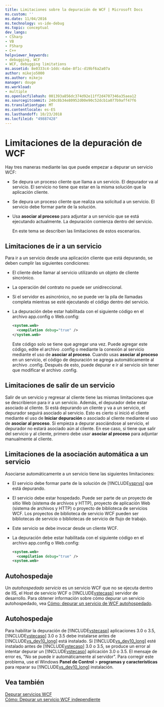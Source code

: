 ```yaml
---
title: Limitaciones sobre la depuración de WCF | Microsoft Docs
ms.custom: ''
ms.date: 11/04/2016
ms.technology: vs-ide-debug
ms.topic: conceptual
dev_langs:
- CSharp
- VB
- FSharp
- C++
helpviewer_keywords:
- debugging, WCF
- WCF, debugging limitations
ms.assetid: 8e0333c4-1ddc-4abe-8f1c-d19bf6a2a07a
author: mikejo5000
ms.author: mikejo
manager: douge
ms.workload:
- multiple
ms.openlocfilehash: 001393a856dc374d92e11ff2d4707346a35aea12
ms.sourcegitcommit: 240c8b34e80952d00e90c52dcb1a077b9aff47f6
ms.translationtype: MT
ms.contentlocale: es-ES
ms.lasthandoff: 10/23/2018
ms.locfileid: "49887428"
---
```

# <a name="limitations-on-wcf-debugging"></a>Limitaciones de la depuración de WCF
Hay tres maneras mediante las que puede empezar a depurar un servicio WCF:  
  
- Se depura un proceso cliente que llama a un servicio. El depurador va al servicio. El servicio no tiene que estar en la misma solución que la aplicación cliente.  
  
- Se depura un proceso cliente que realiza una solicitud a un servicio. El servicio debe formar parte de la solución.  
  
- Usa **asociar al proceso** para adjuntar a un servicio que se está ejecutando actualmente. La depuración comienza dentro del servicio.  
  
  En este tema se describen las limitaciones de estos escenarios.  
  
## <a name="limitations-on-stepping-into-a-service"></a>Limitaciones de ir a un servicio  
 Para ir a un servicio desde una aplicación cliente que está depurando, se deben cumplir las siguientes condiciones:  
  
-   El cliente debe llamar al servicio utilizando un objeto de cliente sincrónico.  
  
-   La operación del contrato no puede ser unidireccional.  
  
-   Si el servidor es asincrónico, no se puede ver la pila de llamadas completa mientras se esté ejecutando el código dentro del servicio.  
  
-   La depuración debe estar habilitada con el siguiente código en el archivo app.config o Web.config:  
  
    ```xml
    <system.web>  
      <compilation debug="true" />  
    </system.web>  
    ```  
  
     Este código solo se tiene que agregar una vez. Puede agregar este código, edite el archivo .config o mediante la conexión al servicio mediante el uso de **asociar al proceso**. Cuando usas **asociar al proceso** en un servicio, el código de depuración se agrega automáticamente al archivo .config. Después de esto, puede depurar e ir al servicio sin tener que modificar el archivo .config.  
  
## <a name="limitations-on-stepping-out-of-a-service"></a>Limitaciones de salir de un servicio  
 Salir de un servicio y regresar al cliente tiene las mismas limitaciones que se describieron para ir a un servicio. Además, el depurador debe estar asociado al cliente. Si está depurando un cliente y va a un servicio, el depurador seguirá asociado al servicio. Esto es cierto si inició el cliente mediante el uso de **Iniciar depuración** o asociado al cliente mediante el uso de **asociar al proceso**. Si empieza a depurar asociándose al servicio, el depurador no estará asociado aún al cliente. En ese caso, si tiene que salir del servicio y al cliente, primero debe usar **asociar al proceso** para adjuntar manualmente al cliente.  
  
## <a name="limitations-on-automatic-attach-to-a-service"></a>Limitaciones de la asociación automática a un servicio  
 Asociarse automáticamente a un servicio tiene las siguientes limitaciones:  
  
- El servicio debe formar parte de la solución de [!INCLUDE[vsprvs](../code-quality/includes/vsprvs_md.md)] que está depurando.  
  
- El servicio debe estar hospedado. Puede ser parte de un proyecto de sitio Web (sistema de archivos y HTTP), proyecto de aplicación Web (sistema de archivos y HTTP) o proyecto de biblioteca de servicios WCF. Los proyectos de biblioteca de servicio WCF pueden ser bibliotecas de servicio o bibliotecas de servicio de flujo de trabajo.  
  
- Este servicio se debe invocar desde un cliente WCF.  
  
- La depuración debe estar habilitada con el siguiente código en el archivo app.config o Web.config:  
  
  ```xml
  <system.web>  
    <compilation debug="true" />  
  <system.web>  
  ```  
  
## <a name="self-hosting"></a>Autohospedaje  
 Un *autohospedado servicio* es un servicio WCF que no se ejecuta dentro de IIS, el Host de servicio WCF o [!INCLUDE[vstecasp](../code-quality/includes/vstecasp_md.md)] servidor de desarrollo. Para obtener información sobre cómo depurar un servicio autohospedado, vea [Cómo: depurar un servicio de WCF autohospedado](../debugger/how-to-debug-a-self-hosted-wcf-service.md).  
  
## <a name="self-hosting"></a>Autohospedaje  
 Para habilitar la depuración de [!INCLUDE[vstecasp](../code-quality/includes/vstecasp_md.md)] aplicaciones 3.0 o 3.5, [!INCLUDE[vstecasp](../code-quality/includes/vstecasp_md.md)] 3.0 o 3.5 debe instalarse antes de [!INCLUDE[vs_dev10_long](../code-quality/includes/vs_dev10_long_md.md)] está instalado. Si [!INCLUDE[vs_dev10_long](../code-quality/includes/vs_dev10_long_md.md)] esté instalado antes de [!INCLUDE[vstecasp](../code-quality/includes/vstecasp_md.md)] 3.0 o 3.5, se produce un error al intentar depurar un [!INCLUDE[vstecasp](../code-quality/includes/vstecasp_md.md)] aplicación 3.0 o 3.5. El mensaje de error es, "No se puede ir automáticamente al servidor". Para corregir este problema, use el Windows **Panel de Control** > **programas y características** para reparar su [!INCLUDE[vs_dev10_long](../code-quality/includes/vs_dev10_long_md.md)] instalación.  
  
## <a name="see-also"></a>Vea también  
 [Depurar servicios WCF](../debugger/debugging-wcf-services.md)   
 [Cómo: Depurar un servicio WCF independiente](../debugger/how-to-debug-a-self-hosted-wcf-service.md)
